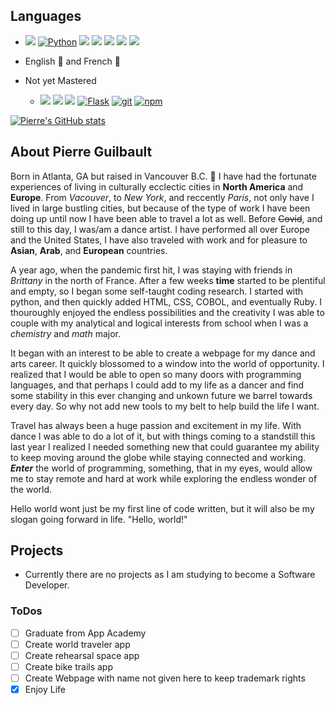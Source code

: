 ## Languages
- <a href="https://developer.mozilla.org/en-US/docs/Web/JavaScript"><img src="https://img.shields.io/badge/-JavaScript-F7DF1E?logo=JavaScript&logoColor=333333" /></a>
<a href="https://www.python.org/"><img alt="Python" src="https://img.shields.io/badge/-Python-3776AB?style=flat-square&logo=Python&logoColor=white&" /></a>
<a href="https://developer.mozilla.org/en-US/docs/Web/CSS"><img src="https://img.shields.io/badge/-CSS3-1572B6?logo=CSS3" /></a>
<a href="https://developer.mozilla.org/en-US/docs/Web/HTML"><img src="https://img.shields.io/badge/-HTML5-E34F26?logo=HTML5&logoColor=ffffff" /></a>
<a href="https://developer.mozilla.org/en-US/docs/Glossary/Ruby"><img src="https://img.shields.io/badge/-Ruby-ffffff?logo=Ruby&logoColor=FF0000" /></a>
<a href="https://www.postgresql.org/"><img src="https://img.shields.io/badge/-PostgreSQL-336791?logo=PostgreSQL" /></a>
<a href="https://sequelize.org/"><img src="https://img.shields.io/badge/-Sequelize-039BE5" /></a>
<!-- <a href="https://www.britannica.com/technology/COBOL"><img src="https://img.shields.io/badge/-COBOL-00FF00?logo=COBOL&logoColor=000000" /></a> -->
- English 🏈 and French 🥐

- Not yet Mastered 
    - <a href="https://www.npmjs.com/package/express"><img src="https://img.shields.io/badge/-Express.js-000000?logo=Express" /></a>
<a href="https://reactjs.org/"><img src="https://img.shields.io/badge/-React-61DAFB?logo=React&logoColor=333333" /></a>
<a href="https://redux.js.org/"><img src="https://img.shields.io/badge/-Redux-764ABC?logo=Redux" /></a>
<a href="https://flask.palletsprojects.com/en/1.1.x/"><img alt="Flask" src="https://img.shields.io/badge/-Flask-000000?style=flat-square&logo=Flask&logoColor=white" /></a>
<a href="#"><img alt="git" src="https://img.shields.io/badge/-Git-F05032?style=flat-square&logo=git&logoColor=white" /></a>
<a href="https://www.npmjs.com/"><img alt="npm" src="https://img.shields.io/badge/-NPM-CB3837?style=flat-square&logo=npm&logoColor=white" /></a>

[![Pierre's GitHub stats](https://github-readme-stats.vercel.app/api?username=TheGuilbotine&theme=vue-dark)](https://github.com/TheGuilbotine/github-readme-stats)

## About Pierre Guilbault
Born in Atlanta, GA but raised in Vancouver B.C. 🍁 I have had the fortunate experiences of living in culturally ecclectic cities in __North America__ and __Europe__. From _Vacouver_, to _New York_, and reccently _Paris_, not only have I lived in large bustling cities, but because of the type of work I have been doing up until now I have been able to travel a lot as well. Before ~~Covid~~, and still to this day, I was/am a dance artist. I have performed all over Europe and the United States, I have also traveled with work and for pleasure to __Asian__, __Arab__, and __European__ countries.

A year ago, when the pandemic first hit, I was staying with friends in _Brittany_ in the north of France. After a few weeks __time__ started to be plentiful and empty, so I began some self-taught coding research. I started with python, and then quickly added HTML, CSS, COBOL, and eventually Ruby. I thouroughly enjoyed the endless possibilities and the creativity I was able to couple with my analytical and logical interests from school when I was a _chemistry_ and _math_ major.

It began with an interest to be able to create a webpage for my dance and arts career. It quickly blossomed to a window into the world of opportunity. I realized that I would be able to open so many doors with programming languages, and that perhaps I could add to my life as a dancer and find some stability in this ever changing and unkown future we barrel towards every day. So why not add new tools to my belt to help build the life I want.

Travel has always been a huge passion and excitement in my life. With dance I was able to do a lot of it, but with things coming to a standstill this last year I realized I needed something new that could guarantee my ability to keep moving around the globe while staying connected and working. _**Enter**_ the world of programming, something, that in my eyes, would allow me to stay remote and hard at work while exploring the endless wonder of the world.

Hello world wont just be my first line of code written, but it will also be my slogan going forward in life. "Hello, world!"

## Projects
- Currently there are no projects as I am studying to become a Software Developer.

### ToDos
- [ ] Graduate from App Academy
- [ ] Create world traveler app
- [ ] Create rehearsal space app
- [ ] Create bike trails app
- [ ] Create Webpage with name not given here to keep trademark rights
- [x] Enjoy Life
